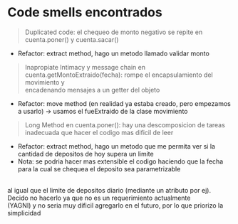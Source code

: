 # Code smells encontrados

>Duplicated code: el chequeo de monto negativo se repite en cuenta.poner() y cuenta.sacar()
- Refactor: extract method, hago un metodo llamado validar monto

>Inapropiate Intimacy y message chain en cuenta.getMontoExtraido(fecha): rompe el encapsulamiento del movimiento y
> <br> encadenando mensajes a un getter del objeto
- Refactor: move method (en realidad ya estaba creado, pero empezamos a usarlo) -> usamos el fueExtraido de la clase movimiento

>Long Method en cuenta.poner(): hay una descomposicion de tareas inadecuada que hacer el codigo mas dificil de leer
- Refactor: extract method, hago un metodo que me permita ver si la cantidad de depositos de hoy supera un limite
- Nota: se podria hacer mas extensible el codigo haciendo que la fecha para la cual se chequea el deposito sea parametrizable
<br> 
al igual que el limite de depositos diario (mediante un atributo por ej). Decido no hacerlo ya que no es un requerimiento actualmente
<br>
(YAGNI) y no seria muy dificil agregarlo en el futuro, por lo que priorizo la simplicidad 